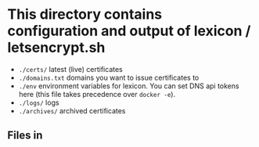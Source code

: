 # This directory contains configuration and output of lexicon / letsencrypt.sh

- `./certs/`      latest (live) certificates
- `./domains.txt` domains you want to issue certificates to
- `./env`         environment variables for lexicon. You can set DNS api tokens here (this file takes precedence over `docker -e`).
- `./logs/`       logs
- `./archives/`   archived certificates

## Files in 

